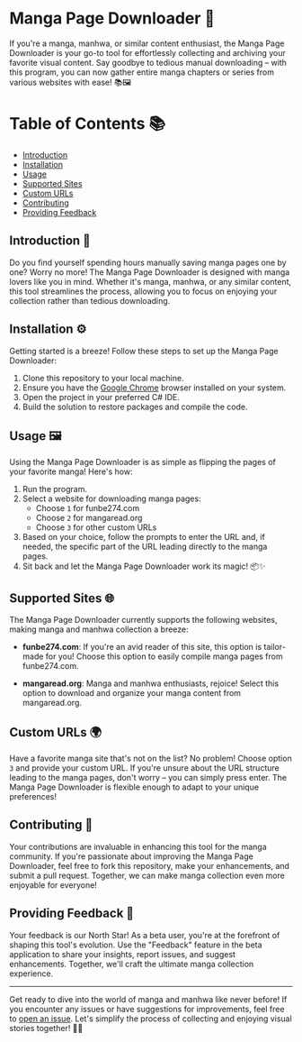 # Manga Page Downloader 📖

If you're a manga, manhwa, or similar content enthusiast, the Manga Page Downloader is your go-to tool for effortlessly collecting and archiving your favorite visual content. Say goodbye to tedious manual downloading – with this program, you can now gather entire manga chapters or series from various websites with ease! 📚🖼️

# Table of Contents 📚

- [Introduction](#introduction)
- [Installation](#installation)
- [Usage](#usage)
- [Supported Sites](#supported-sites)
- [Custom URLs](#custom-urls)
- [Contributing](#contributing)
- [Providing Feedback](#providing-feedback)

<a name="introduction"></a> 
## Introduction 👋

Do you find yourself spending hours manually saving manga pages one by one? Worry no more! The Manga Page Downloader is designed with manga lovers like you in mind. Whether it's manga, manhwa, or any similar content, this tool streamlines the process, allowing you to focus on enjoying your collection rather than tedious downloading.
<a name="installation"></a> 
## Installation ⚙️

Getting started is a breeze! Follow these steps to set up the Manga Page Downloader:

1. Clone this repository to your local machine.
2. Ensure you have the [Google Chrome](https://www.google.com/chrome/) browser installed on your system.
3. Open the project in your preferred C# IDE.
4. Build the solution to restore packages and compile the code.
<a name="usage"></a> 
## Usage 🖼️

Using the Manga Page Downloader is as simple as flipping the pages of your favorite manga! Here's how:

1. Run the program.
2. Select a website for downloading manga pages:
   - Choose `1` for funbe274.com
   - Choose `2` for mangaread.org
   - Choose `3` for other custom URLs
3. Based on your choice, follow the prompts to enter the URL and, if needed, the specific part of the URL leading directly to the manga pages.
4. Sit back and let the Manga Page Downloader work its magic! 📦✨
<a name="supported-sites"></a> 
## Supported Sites 🌐

The Manga Page Downloader currently supports the following websites, making manga and manhwa collection a breeze:

- **funbe274.com**: If you're an avid reader of this site, this option is tailor-made for you! Choose this option to easily compile manga pages from funbe274.com.

- **mangaread.org**: Manga and manhwa enthusiasts, rejoice! Select this option to download and organize your manga content from mangaread.org.
<a name="custom-urls"></a> 
## Custom URLs 🌍

Have a favorite manga site that's not on the list? No problem! Choose option `3` and provide your custom URL. If you're unsure about the URL structure leading to the manga pages, don't worry – you can simply press enter. The Manga Page Downloader is flexible enough to adapt to your unique preferences!
<a name="contributing"></a> 
## Contributing 🤝

Your contributions are invaluable in enhancing this tool for the manga community. If you're passionate about improving the Manga Page Downloader, feel free to fork this repository, make your enhancements, and submit a pull request. Together, we can make manga collection even more enjoyable for everyone!
<a name="providing-feedback"></a> 
## Providing Feedback 📢

Your feedback is our North Star! As a beta user, you're at the forefront of shaping this tool's evolution. Use the "Feedback" feature in the beta application to share your insights, report issues, and suggest enhancements. Together, we'll craft the ultimate manga collection experience.

---

Get ready to dive into the world of manga and manhwa like never before! If you encounter any issues or have suggestions for improvements, feel free to [open an issue](https://github.com/yourusername/manga-page-downloader/issues). Let's simplify the process of collecting and enjoying visual stories together! 🌟📖
